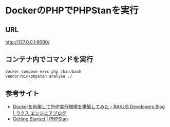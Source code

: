 # DockerのPHPでPHPStanを実行

## URL
http://127.0.0.1:8080/

## コンテナ内でコマンドを実行
```sh
docker compose exec php /bin/bash
vendor/bin/phpstan analyse ./
```

## 参考サイト
- [Dockerを利用してPHP実行環境を構築してみた - RAKUS Developers Blog | ラクス エンジニアブログ](https://tech-blog.rakus.co.jp/entry/20200908/docker#docker-composeyml)
- [Getting Started | PHPStan](https://phpstan.org/user-guide/getting-started)
